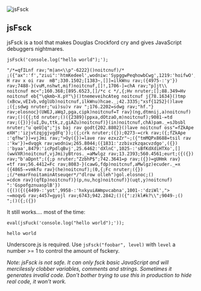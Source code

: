![jsFsck](https://raw.github.com/unconed/jsFsck/master/jsFsck.png)

jsFsck
------

jsFsck is a tool that makes Douglas Crockford cry and gives JavaScript debuggers nightmares.

```
jsFsck('console.log("hello world");');
```

```
"/*‮*/(function(){2226-"p\\>na|m";var fnLIfq=({'Hptty':3355,'Owfioh':9121,'gwCbwohqePwggpyS':window,'leedeKmth':"iuiz",'f':"xa"});({'y':-5794});var unWkli=[[],~3831];2051.033;"Bm  var io x var H \\tj[p";var Ahc=[-6071,![],function(fim,twhsn,Muv){-8847;var vH=943.88;[];return vH;},/* c c*/[],3256.598];863.061;">cm function pmt(){4361.87}j function getAchievement(){\"Yp.X~bmkq\"}be function eval(){2521}fsx";5333.24;_.each(unWkli,function(bUlgdv,bvIEv,wcBx){".fh";var gwds=2022.671;" var v(us(iu";return gwds;});(function(a,jinmtd,gn){var T=function(kpic,agp,JqWa,JEWU){console;var dt=-1809;(function(m,OaztOd,axpp){9832})();return dt;}})();var lbsbJs=_.map(Ahc,function(ni){(function(uZAig,z,ktt,uD,Iu){({});var epAkZf="sso function eval(){2088.202}tdog var jab sj";"q[Ueq`u";return epAkZf;});var krc=-3720;({});return krc;});({'qFdgvjgjqztvjzi':"HXe var list=8868xPQMmt"});~"rZzxze var eval=({})yO<";var imJjv=({'whfq':({}),'ogdzvcaqzkzvibzz':1381});4408.562;window;var kgqvd=({'wk':[],'oXTHidXdKfBs':-5201,'CnlXd':2646.52,'jvBqldpPci':9748,'aayb':({})});true;1654.065;3932.31;var zglwMa=_.sortBy(imJjv,function(RXVww){var kmHUg=({});var p=1463.247;"$PhbzZ";return p;});"tnpDa'b";var x=_.reduce(zglwMa,function(pdf,Gwac){-3808;var cF=2144.65;var ft=({});return cF;},0);(function(eh){var ufkmv=-5684})();console.log("hello world"/*‮requestAnimationFrame*/);(function(y,tqu){(function(gch,un,p){(function(pEfq){var mcdc=({'BlpsaunzgfopsG':"<",'lWizd':-1001,'anbacvpmWAiuykxh':-8599,'toy':-9944})})()})();-9409;"\\?k#lk(z:"})();2482.249;3476;var ljoyg=7544;var Gvqom=~({});})();"
```

It still works.... most of the time:

```
eval(jsFuck('console.log("hello world");'));
```

```
hello world
```

Underscore.js is required. Use `jsFsck("foobar", level)` with `level` a number >= 1 to control the amount of fsckery.

*Note: jsFsck is not safe. It can only fsck basic JavaScript and will mercilessly clobber variables, comments and strings. Sometimes it generates invalid code. Don't bother trying to use this in production to hide real code, it won't work.*
